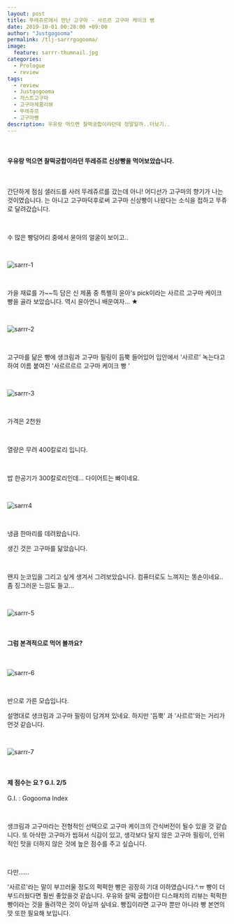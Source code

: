 ```yaml
---
layout: post
title: 뚜레쥬르에서 만난 고구마 - 사르르 고구마 케이크 빵
date: 2019-10-01 00:28:00 +09:00
author: "Justgogooma"
permalink: /tlj-sarrrgogooma/
image:
  feature: sarrr-thumnail.jpg 
categories:
  - Prologue
  - review
tags:
  - review
  - Justgogooma
  - 저스트고구마
  - 고구마제품리뷰
  - 뚜레쥬르
  - 고구마빵
description: 우유랑 먹으면 찰떡궁합이라던데 정말일까..더보기..
---
```


 <br>

#### 우유랑 먹으면 찰떡궁합이라던 뚜레쥬르 신상빵을 먹어보았습니다. 

 <br>

간단하게 점심 샐러드를 사러 뚜레쥬르를 갔는데 아니! 어디선가 고구마의 향기가 나는 것이였습니다. 는 아니고 고구마덕후로써 고구마 신상빵이 나왔다는 소식을 접하고 뚜쥬로 달려갔습니다. 

 <br>

수 많은 빵덩어리 중에서 윤아의 얼굴이 보이고.. 

<br>

![sarrr-1](https://lh3.googleusercontent.com/vAxruovUYUruZpPkgH7cMJq1ZF71-r_bf2OpdDuwUitgklEPXmnvMlV8LoWso3VwAAO9oOGV3fu346Emv4NKY6TqONXIdw4knrmWogzUpWr5gBBSesSCtxn_gwRb5FwUB-QGuqyEMTLwfUnCtsOxicSPLcsV_9AkJceWqKN19tTrHePfCNaqz_kUwxa7ClUIM8ldumxjOFlIJs9e2Rg9D0k0tloQDJnIZqRe2cN3bAchC6ZalCJbVfQ3GoMYHtazb9aWYMvJfWnX5Cr_cMXOfQ2_GKK58ET4CHBjv8rnPipTgLw-iGm_rCT2u5b3hW6Z6kYkTPNzE1odIWyAl1PAZmqatVWZkF2Ab692t_RErCU01FF8M-zyNjQ82VlWuWUMqKQ7JyoaLwyNkM_GtsFoAB_rLfaD99wIOzzNEvDaLSYiSTTHOuONwx-wUFKFacISGQo7CU9n0BoHm7QutoeijJB33Zh5qbPOLOIHHdHaoHA9n7aRnC9NSeWt59kjuMq13PxAc6CfgSVb5-GOtMvD0o8tKY0K9U3cRIXqM-SmOYYbALcxCtHWeX-XvwVWJ6n4G13X2gL4fYyeq85uX-8dQemqXRBSmHuU_-ZXoySMof8qzPEEYKnx3nu5NVGJIxOAjn1iCguSd7QnPBqRD0LGRLQLX5G48Gs9n2JHcad5FRa4Zy3hVGruzzoQqmKubqxZwZqFIBj_Gj4K4C3Iz2_VUzM8WiUW2midw1mbMKlfRXBsDNCp=w960-h721-no)



<Br>

가을 재료를 가~~득 담은 신 제품 중 특별히 윤아's pick이라는 사르르 고구마 케이크 빵을 골라 보았습니다. 역시 윤아언니 배운여자... ★ 

<br>

![sarrr-2](https://lh3.googleusercontent.com/HQjPWqDSg4MEfWL-HXVpHpOg6GMApTxjHvJljC3kjmzc2HNgTfysb4pxO67kI_xfUWl9Uv4nKgcorJ0aJM3I0kqxN7eDrB3l3RHBxwy0qIEF5lJJmXGB0TW0n1FWcTZ3cd8ZT7OpcovEfH_kCv1m1tDFDQXJ855_KpTL53AXCHDmvgflzrpYREX0P_dunvmz0gu8L4QZfEQjKedO3-N_BzbmjJIkOgboQst73KHtJUYKTtiKGGWP95WRL_K6v6mKt1I0rUBllzChfgqjIgpNx2rJGPb-g3iYTxH_Djaz3_IBoZV1vnp9MqX7EPGS5dW-_Pa_kEFjCHK-GCSQx755CTt5wbbg-EFmb_95tOz_fTx6DJgoKmY3nZorgp9eqK9AVdPXa_Y0YcGRhxB5f8HWDTYAMYBV4QYdRCEyeoIphfQuTMjB7SwUQcjBKUG3S79J5rk0F1mLzWT9J50p1jzbh_6Hh4d-YpLA6jSHIIyDey3_xOEkzD8NrbxbWIPK3NOSpnw2lsA2f-WA9AXERe6QbC5fLxXLl-YgNrdA3SuWeNgHjeOPXGnFSbKgnUwPUnDIvep3GRZ0l8KrVK4zp6UxUV16nhCDmWINrG5IOQRkoN-n08ldXtHH3tpCj9lR0SGjbh6ziUlI00N0teF5oszoy7kUfm0MQDbm8KG0dtS37g8EaE9PdO6qDvoctO4DvgnZB8p5CYrWevHSzNhQL06JMZEZmv1J9tQlfk2a_u3t52gZsTmU=w960-h721-no)

 <br>

고구마를 닮은 빵에 생크림과 고구마 필링이 듬뿍 들어있어 입안에서 '사르르' 녹는다고 하여 이름 붙여진 '사르르르르 고구마 케이크 빵 '

<br> 



![sarrr-3](https://lh3.googleusercontent.com/VAJwz0m3d9Xkz56RqU-lvPQPMhQfhE9sfKjcVT8JbB-NVDzQaTALzpDqQNboaOjX_DDGwEUZBaTcsoR1AeRFkTYLcm_VjxjpjW-BE5Av0ui_qjkyvPCdKTUmXoJIbZzrNmfwMnxw--cxU85ajHq-YpE341CGdZA-fhCEb-mOKjL1FvhxfbNFq1Nd5LnT93L1NJuyur9BlgfIjpW5oI6eD1A6MzEMbDhmtpnwLnTn6eYhqQ_-8qW1EtXKPjjvwzSBVe52Jdj-cGpLHYEUOvcP7UEJmz7LwEiQvk4nvyL9l3X1LYQ6Wccbeu6aUeormY71PZzxRZkwQQ8vuurEsHWcKD8cqDERQ0BUomDFE3WszetmT2CAEjVd9dRs639z4UYUYIE5WHSF-gMNWv36OjVzkLit8qSrtfGpO09woBW-eXWcZdGwSgRGDg9Ks7N9TuAQuXQaTbcBap83hjpZhPDxJ6EviCTiO_RQiX7xV52judq0R-a9_WO_GlxKihfPE_4OSyVtIILnI6MU7I-MxLLWCfTDs9kxpkEoeF1jkbz22MZxUM2_mLiOiFWNdf-c0DgaYiVI4r2PKtyXiwogOp0qtTfVTI0PMp_IXVjCB3t9XMpZBpURLMdRiYkCVXehqI0kbm3t9ocPyhB5YleCA7Pj99AtF9nx42iY9NQsu4kNH2UM6fBD2spEjRwp4Dv0XKuNEgdzyMn1EQxRdZR2BT75KwYfYJrJq9wpQow7Chl5YTp7Pxhh=w960-h721-no)



 <br>

가격은 2천원

<br>

열량은 무려 400칼로리 입니다.

<br>

밥 한공기가 300칼로리인데... 다이어트는 빠이네요. 

  <br>

![sarrr4](https://lh3.googleusercontent.com/ejZhvTiV8X3UqG8wTAkxXA88nlYj1Q6RcBGefJXVZLWN3E4VAZ3rw49aCkRAlwuKhkguY9oU8C-9YxcTVacRiWWf7QS2uESlZnff4jKM2mBz_AO4gpZH1rd3FTBRzMYGktME0HZe5JjtkYO-781fMKKaIyc_vGBNhz2a2hPoQ_lNixJsvkjuAnfEYI3zrMMHT6sNSNC11xz10Zau7rX-sWbVBZQZ-KzMSdkRoJnJlW-KRA6LLayG-fUFjxYakjWeHjmuyDmAT5K6OYBVvn0MkQbfLSCve-9b3Cr3kMjTLBBOWhfNMdW3RuHMSy2E2wUzDYfBXeoVelJnuxqC1bUTWdnrDkQjxfYaVUx3j5z8W1zsjXqHFWkPaw_d3Q6IStAAOeNM4_UYWeOZZXcfXcyNpLJTTB4VkEFRHpSejfZ_smhB4Tre01t8-27a1hvwilKF2FXcacPWpl_-sxWUHmcPr7F3xiirVF5khSBeIqov1MUKoYHvg09OGiz7Shx-4CAuSmxgSCuR1q96HTN1dzPQmAVdvZlgy0IDRxvU1VwEZE5VeDaWcGxlCdVUc0LqtEbmNuSDxpHfvpvc-ixyNSud8snDSyMRJnfpe4i-Z2CF-3vGaMZulkqzdtjrnb--CQeQiypf0EfX_tsY9Jmn06PySCmfVGwKjOnxcocqC0pPrvLPHq-EXuMisFnsEKFG5sbJc_uQ_Nb_ffjbdFgvAoUmi4qWjMa-5SM4zo5L9szcHvVZReAj=w960-h721-no) 

 <br>

냉큼 한마리를 데려왔습니다.

생긴 것은 고구마를 닮았습니다.  

<br>

왠지 눈코입을 그리고 싶게 생겨서 그려보았습니다. 컴퓨터로도 느껴지는 똥손이네요.. 좀 징그러운 느낌도 들고... 

<br>

![sarrr-5](https://lh3.googleusercontent.com/cdxzkFwXp0wExgc-HGgJFYPYSyhi5CY59JZ39BW8LWkGc_Nfy92pTvQhkKLLamwc4inzzOQm_ADJihCSnFIIbHKJHtfuK4YHBN0tstGFbzP70gQXsSil_bgqQ4kTfhD5ZKnaFgwdFjE3bad-vgDluLfe5kk0CpfMsLrFE1YcOI-I-I7nvinp9tDO9oQ-tRWySMzL2JEEuVx0w4-5pvCfzFvp66VTIedaoPG8K3UreacWTwFu3b0_7HiGmfV5MACNoNHcmx4r6PBFmU-wPv_YWuItyW6-hmmZXdHlpP_XvaINnpTY-04OVk4Ze_Zn20zIGrYpyT9KScZvaKh_GS-4lqybXrHuUSjH4AftGt06arZGCHQfuhul0uAFRa9DWctq4h-J1ZZxE1kJV47RERZ-gE4L1Wr3RLvbD103-NgOG0_4peIa27-PzybLhBiOu21gUR3tqV1cWIIvWqscx9kLmWtFgCRAa88X9ArBDoYYcYLsB2GVQka3ps1-v_hNY5VocTIvpYo9ZkrSSD87ZjFm3aHGHyYee-4bfbhGTYaTKE6eohvL0e4Cf4LMg7JpVodKQbzSd0DnxBnNFZZDeDUKL99cgGU62OG4dM0JZYb2-r8ZOXDAlP2pIg1XZ1NoRpWb7_ZAGLo3xSQ_U3qrmUNQFlyTRJsHXa4oFjhe7H3ljSi3-iR2UW-jJ_SLP8tJjF0n2_2LYoOj2s_ofiY6m3Zl31i1PL7_yNrW-HBspD8bS0IRk-1_=w951-h714-no)



  <br>

#### 그럼 본격적으로 먹어 볼까요? 

<br>

![sarrr-6](https://lh3.googleusercontent.com/PqPyKZs2rb7Rv6DsKjP6l1fNwBJR2E_TbdhdMQWARMplVV2fmzXUUonWxDKz3aHJlrv11C0l4Sd9NM5tFqgKCI-kNf-UCTjs-OGffuCNsj_OMCI9gnL-JfZneHHBuJPcW7quNDSgAzcQHtp5U625nQ6haroiLv9uKuDv31ozQNX_iKXTj11dJ4q5_KJzNEYMy6fWDkIQbZQmz38ZGnGHOjRDpuwPhE8jgkfjsmfR2mD3offTjWeXsGRR3eg5jCmC6WUd6rfIdo6vA5Yn0phIzb-B-b3Rg2q8TPBxNnVMbDv5edZB0cYwQ_A713CWFlw-lv_EaVJ_gNvgYzeYMt2-5o0iUCfTq9WeXRl9AmBJdR5QUljWrtiH2wsJr8Ew_CTWBhMS1zkCDVvPeKtmvdSeHp96lwo_1An8AHbdtCRtN0OEau4-hDQpZ8PY3RLBzfuothiE5yCDN7j_gzgM7lP_4S5si6QhiloArQIFEM0Dyd1-x0-ijlIIx47MPF8HcZc2VcW88YQEGE5IiQJFXnV-KJP2FqgOTLPWJ07pOlSD8zRwEKHmkEgVHWpUXbTqAUkfJoIY6RbBKYxZQ2XruTBERLJBErHvPs-_sqqPQubqZgw93Ep99LqgYqBJd4M3Z_jc76oNpX_SzhIMpXJYsJkW63zNhninjvOYGQrHkkwndmgtqoQ5jmP38iDvEcu4aSl51d0k5QOiw6AzKiTph-P-WiwHfLFPFxlPxGkhvWDKeYJPzwbD=w960-h721-no)

 <br>

반으로 가른 모습입니다.

설명대로 생크림과 고구마 필링이 담겨져 있네요. 하지만 '듬뿍' 과 '사르르'와는 거리가 먼것 같습니다. 

<br>

![sarrr-7](https://lh3.googleusercontent.com/PqPyKZs2rb7Rv6DsKjP6l1fNwBJR2E_TbdhdMQWARMplVV2fmzXUUonWxDKz3aHJlrv11C0l4Sd9NM5tFqgKCI-kNf-UCTjs-OGffuCNsj_OMCI9gnL-JfZneHHBuJPcW7quNDSgAzcQHtp5U625nQ6haroiLv9uKuDv31ozQNX_iKXTj11dJ4q5_KJzNEYMy6fWDkIQbZQmz38ZGnGHOjRDpuwPhE8jgkfjsmfR2mD3offTjWeXsGRR3eg5jCmC6WUd6rfIdo6vA5Yn0phIzb-B-b3Rg2q8TPBxNnVMbDv5edZB0cYwQ_A713CWFlw-lv_EaVJ_gNvgYzeYMt2-5o0iUCfTq9WeXRl9AmBJdR5QUljWrtiH2wsJr8Ew_CTWBhMS1zkCDVvPeKtmvdSeHp96lwo_1An8AHbdtCRtN0OEau4-hDQpZ8PY3RLBzfuothiE5yCDN7j_gzgM7lP_4S5si6QhiloArQIFEM0Dyd1-x0-ijlIIx47MPF8HcZc2VcW88YQEGE5IiQJFXnV-KJP2FqgOTLPWJ07pOlSD8zRwEKHmkEgVHWpUXbTqAUkfJoIY6RbBKYxZQ2XruTBERLJBErHvPs-_sqqPQubqZgw93Ep99LqgYqBJd4M3Z_jc76oNpX_SzhIMpXJYsJkW63zNhninjvOYGQrHkkwndmgtqoQ5jmP38iDvEcu4aSl51d0k5QOiw6AzKiTph-P-WiwHfLFPFxlPxGkhvWDKeYJPzwbD=w960-h721-no)



 <br>

#### 제 점수는 요 ? G.I. 2/5

G.I. : Gogooma Index 

<BR>

생크림과 고구마라는 전형적인 선택으로 고구마 케이크의 간식버전이 될수 있을 것 같습니다. 또 아삭한 고구마가 씹혀서 식감이 있고, 생각보다 달지 않은 고구마 필링이, 인위적인 맛을 더하지 않은 것에 높은 점수를 주고 싶습니다.

<BR>

다만......

'사르르'라는 말이 부끄러울 정도의 퍽퍽한 빵은 굉장히 기대 이하였습니다.^.ㅠ 빵이 더 부드러웠다면 훨씬 좋았을것 같습니다. 우유와 찰떡 궁합이란 디스패치의 리뷰는 퍽퍽한 빵이라는 것을 돌려깍은 것이 아닐까 싶네요. 빵집이라면 고구마 뿐만 아니라 빵 본연의 맛 또한 필요해 보입니다.

<BR>